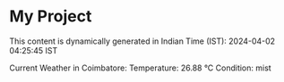 # My Project

This content is dynamically generated in Indian Time (IST): 2024-04-02 04:25:45 IST


Current Weather in Coimbatore:
Temperature: 26.88 °C
Condition: mist
